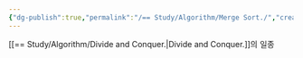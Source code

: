 ```yaml
---
{"dg-publish":true,"permalink":"/== Study/Algorithm/Merge Sort./","created":"2023-12-04T23:04:06.000+09:00","updated":"2025-01-14T15:33:43.000+09:00"}
---
```


[[== Study/Algorithm/Divide and Conquer.\|Divide and Conquer.]]의 일종

